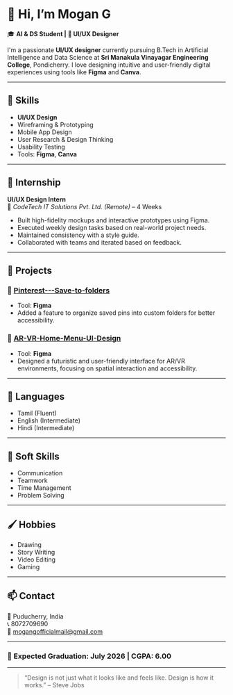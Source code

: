 # 👋 Hi, I’m Mogan G

🎓 **AI & DS Student | 🎨 UI/UX Designer**

I'm a passionate **UI/UX designer** currently pursuing B.Tech in Artificial Intelligence and Data Science at **Sri Manakula Vinayagar Engineering College**, Pondicherry. I love designing intuitive and user-friendly digital experiences using tools like **Figma** and **Canva**.

---

## 🔧 Skills

- **UI/UX Design**
- Wireframing & Prototyping
- Mobile App Design
- User Research & Design Thinking
- Usability Testing
- Tools: **Figma**, **Canva**

---

## 💼 Internship

**UI/UX Design Intern**  
📍 *CodeTech IT Solutions Pvt. Ltd. (Remote)* – 4 Weeks  
- Built high-fidelity mockups and interactive prototypes using Figma.
- Executed weekly design tasks based on real-world project needs.
- Maintained consistency with a style guide.
- Collaborated with teams and iterated based on feedback.

---

## 🚀 Projects

### 📌 [Pinterest---Save-to-folders](https://github.com/MGGAMERS/Pinterest---Save-to-folders)
- Tool: **Figma**
- Added a feature to organize saved pins into custom folders for better accessibility.

### 🧠 [AR-VR-Home-Menu-UI-Design](https://github.com/MGGAMERS/AR-VR-Home-Menu-UI-Design)
- Tool: **Figma**
- Designed a futuristic and user-friendly interface for AR/VR environments, focusing on spatial interaction and accessibility.

---

## 💬 Languages

- Tamil (Fluent)
- English (Intermediate)
- Hindi (Intermediate)

---

## 🎯 Soft Skills

- Communication
- Teamwork
- Time Management
- Problem Solving

---

## 🖌️ Hobbies

- Drawing
- Story Writing
- Video Editing
- Gaming

---

## 📫 Contact

📍 Puducherry, India  
📞 8072709690  
📧 mogangofficialmail@gmail.com  

---

### 📅 Expected Graduation: July 2026 | CGPA: 6.00

---

> “Design is not just what it looks like and feels like. Design is how it works.” – Steve Jobs
